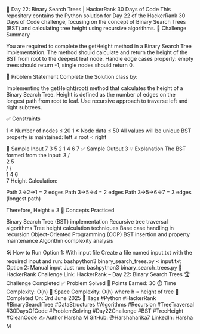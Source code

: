 📘 Day 22: Binary Search Trees | HackerRank 30 Days of Code
This repository contains the Python solution for Day 22 of the HackerRank 30 Days of Code challenge, focusing on the concept of Binary Search Trees (BST) and calculating tree height using recursive algorithms.
🚀 Challenge Summary

You are required to complete the getHeight method in a Binary Search Tree implementation.
The method should calculate and return the height of the BST from root to the deepest leaf node.
Handle edge cases properly: empty trees should return -1, single nodes should return 0.

📝 Problem Statement
Complete the Solution class by:

Implementing the getHeight(root) method that calculates the height of a Binary Search Tree.
Height is defined as the number of edges on the longest path from root to leaf.
Use recursive approach to traverse left and right subtrees.

✅ Constraints

1 ≤ Number of nodes ≤ 20
1 ≤ Node data ≤ 50
All values will be unique
BST property is maintained: left ≤ root < right

🔢 Sample Input
7
3
5
2
1
4
6
7
✅ Sample Output
3
💡 Explanation
The BST formed from the input:
    3
   / \
  2   5  
 /   / \
1   4   6
         \
          7
Height Calculation:

Path 3→2→1 = 2 edges
Path 3→5→4 = 2 edges
Path 3→5→6→7 = 3 edges (longest path)

Therefore, Height = 3
🧠 Concepts Practiced

Binary Search Tree (BST) implementation
Recursive tree traversal algorithms
Tree height calculation techniques
Base case handling in recursion
Object-Oriented Programming (OOP)
BST insertion and property maintenance
Algorithm complexity analysis

🛠 How to Run
Option 1: With input file
Create a file named input.txt with the required input and run:
bashpython3 binary_search_trees.py < input.txt
Option 2: Manual input
Just run:
bashpython3 binary_search_trees.py
🔗 HackerRank Challenge Link:
HackerRank – Day 22: Binary Search Trees
🏆 Challenge Completed
✅ Problem Solved
🎯 Points Earned: 30
⏱️ Time Complexity: O(n)
💾 Space Complexity: O(h) where h = height of tree
📅 Completed On:
3rd June 2025
🔖 Tags
#Python #HackerRank #BinarySearchTree #DataStructures #Algorithms #Recursion #TreeTraversal #30DaysOfCode #ProblemSolving #Day22Challenge #BST #TreeHeight #CleanCode
✍ Author
Harsha M
GitHub: @Harshaharika7
LinkedIn: Harsha M
